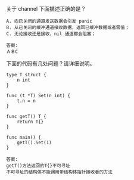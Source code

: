 关于 channel 下面描述正确的是？

```
A. 向已关闭的通道发送数据会引发 panic
B. 从已关闭的缓冲通道接收数据，返回已缓冲数据或者零值；
C. 无论接收还是接收，nil 通道都会阻塞；
```

```
答案:
ＡＢC

```



下面的代码有几处问题？请详细说明。

```
type T struct {
	n int
}

func (t *T) Set(n int) {
	t.n = n
}

func getT() T {
	return T{}
}

func main() {
	getT().Set(1)
}
```

```
答案:
getT()方法返回的T{}不可寻址
不可寻址的结构体不能调用带结构体指针接收者的方法
```

